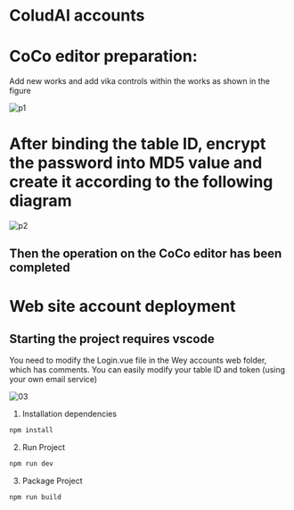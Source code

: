 # ColudAI accounts

# CoCo editor preparation:
Add new works and add vika controls within the works as shown in the figure

![p1](https://github.com/WeyStudio/account/assets/122614217/bca7b270-beaf-460e-8b49-722466869082)

# After binding the table ID, encrypt the password into MD5 value and create it according to the following diagram

![p2](https://github.com/WeyStudio/account/assets/122614217/19f87585-1f2c-4627-943d-78a485997f0e)

## Then the operation on the CoCo editor has been completed

# Web site account deployment
## Starting the project requires vscode
 
You need to modify the Login.vue file in the Wey accounts web folder, which has comments. You can easily modify your table ID and token (using your own email service)

![03](https://github.com/WeyStudio/account/assets/122614217/07e0889c-6ff5-4d42-b0b6-1dcabc6d8658)


1. Installation dependencies
```bash
npm install
```

2. Run Project
```bash
npm run dev
```

3. Package Project
```bash
npm run build
```
